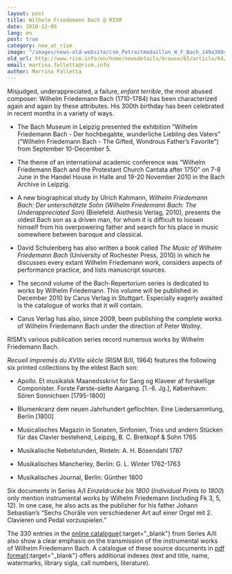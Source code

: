```yaml
---
layout: post
title: Wilhelm Friedemann Bach @ RISM
date: 2010-12-06
lang: en
post: true
category: new_at_rism
image: "/images/news-old-website/csm_Potraitmedaillon_W_F_Bach_149a3804dc.jpg"
old_url: http://www.rism.info/en/home/newsdetails/browse/65/article/64/wilhelm-friedemann-bach-rism.html
email: martina.falletta@rism.info
author: Martina Falletta
---
```


Misjudged, underappreciated, a failure, _enfant terrible_, the most abused composer: Wilhelm Friedemann Bach (1710-1784) has been characterized again and again by these attributes. His 300th birthday has been celebrated in recent months in a variety of ways.

- The Bach Museum in Leipzig presented the exhibition “Wilhelm Friedemann Bach - Der hochbegabte, wunderliche Liebling des Vaters” (“Wilhelm Friedemann Bach - The Gifted, Wondrous Father’s Favorite”) from September 10-December 5.

- The theme of an international academic conference was “Wilhelm Friedemann Bach and the Protestant Church Cantata after 1750” on 7-8 June in the Handel House in Halle and 19-20 November 2010 in the Bach Archive in Leipzig.

- A new biographical study by Ulrich Kahmann, _Wilhelm Friedemann Bach: Der unterschätzte Sohn_ (_Wilhelm Friedemann Bach: The Underappreciated Son_) (Bielefeld: Aisthesis Verlag, 2010), presents the oldest Bach son as a driven man, for whom it is difficult to loosen himself from his overpowering father and search for his place in music somewhere between baroque and classical.

- David Schulenberg has also written a book called _The Music of Wilhelm Friedemann Bach_ (University of Rochester Press, 2010) in which he discusses every extant Wilhelm Friedemann work, considers aspects of performance practice, and lists manuscript sources.

- The second volume of the Bach-Repertorium series is dedicated to works by Wilhelm Friedemann. This volume will be published in December 2010 by Carus Verlag in Stuttgart. Especially eagerly awaited is the catalogue of works that it will contain.

- Carus Verlag has also, since 2009, been publishing the complete works of Wilhelm Friedemann Bach under the direction of Peter Wollny.

RISM’s various publication series record numerous works by Wilhelm Friedemann Bach.

_Recueil impremés du XVIIIe siècle_ (RISM B/II, 1964) features the following six printed collections by the eldest Bach son:


- Apollo. Et musikalsk Maanedsskrivt for Sang og Klaveer af forskellige Componister. Forste Første-siette Aargang. [1.-6. Jg.], København: Sören Sonnichsen [1795-1800]

- Blumenkranz dem neuen Jahrhundert geflochten. Eine Liedersammlung, Berlin [1800]

- Musicalisches Magazin in Sonaten, Sinfonien, Trios und andern Stücken für das Clavier bestehend, Leipzig, B. C. Breitkopf & Sohn 1765

- Musikalische Nebelstunden, Rinteln: A. H. Bösendahl 1787

- Musikalisches Mancherley, Berlin: G. L. Winter 1762-1763

- Musikalisches Journal, Berlin: Günther 1800


Six documents in Series A/I _Einzeldrucke bis 1800_ (_Individual Prints to 1800_) only mention instrumental works by Wilhelm Friedemann (including Fk 3, 5, 12). In one case, he also acts as the publisher for his father Johann Sebastian’s “Sechs Choräle von verschiedener Art auf einer Orgel mit 2. Clavieren und Pedal vorzuspielen.”

The 330 entries in the [online catalogue](https://opac.rism.info/search?View=rism&author=Wilhelm+Friedemann+Bach){:target="_blank"} from Series A/II also show a clear emphasis on the transmission of the instrumental works of Wilhelm Friedemann Bach. A catalogue of these source documents in [pdf format](/resources-old-website/community-content/Zentralredaktion/Wilhelm_Friedemann_Bach-Katalog.pdf){:target="_blank"} offers additional indexes (text and title, name, watermarks, library sigla, call numbers, literature).
